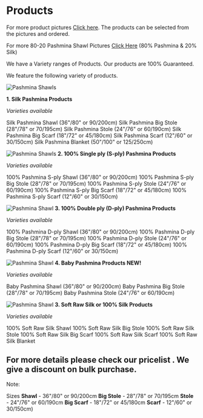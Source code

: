 # Products

For more product pictures [Click here](http://photobucket.com/pashmina). The products can be selected from the pictures and ordered. 

For more 80-20 Pashmina Shawl Pictures [Click Here](http://s299.photobucket.com/albums/mm292/tetrade/80-20%20Pashmina/) (80% Pashmina & 20% Silk)

We have a Variety ranges of Products. Our products are 100% Guaranteed.

We feature the following variety of products.

![Pashmina Shawls](http://www.tetrade.com.np/images/pash1.jpg)

__1. Silk Pashmina Products__

_Varieties available_

Silk Pashmina Shawl (36"/80" or 90/200cm)
Silk Pashmina Big Stole (28"/78" or 70/195cm)
Silk Pashmina Stole (24"/76" or 60/190cm)
Silk Pashmina Big Scarf (18"/72" or 45/180cm)
Silk Pashmina Scarf (12"/60" or 30/150cm)
Silk Pashmina Blanket (50"/100" or 125/250cm)

![Pashmina Shawls](http://www.tetrade.com.np/images/pash2.jpg)
__2. 100% Single ply (S-ply) Pashmina Products__

_Varieties available_

100% Pashmina S-ply Shawl  (36"/80" or 90/200cm)
100% Pashmina S-ply Big Stole (28"/78" or 70/195cm)
100% Pashmina S-ply Stole (24"/76" or 60/190cm)
100% Pashmina S-ply Big Scarf (18"/72" or 45/180cm)
100% Pashmina S-ply Scarf (12"/60" or 30/150cm)

![Pashmina Shawl](http://www.tetrade.com.np/images/pash3.jpg)
__3. 100% Double ply (D-ply) Pashmina Products__

_Varieties available_

100% Pashmina D-ply Shawl  (36"/80" or 90/200cm)
100% Pashmina D-ply Big Stole (28"/78" or 70/195cm)
100% Pashmina D-ply Stole (24"/76" or 60/190cm)
100% Pashmina D-ply Big Scarf (18"/72" or 45/180cm)
100% Pashmina D-ply Scarf (12"/60" or 30/150cm)

![Pashmina Shawl](http://www.tetrade.com.np/images/pash5.jpg)
__4. Baby Pashmina Products NEW!__

_Varieties available_

Baby Pashmina Shawl (36"/80" or 90/200cm)
Baby Pashmina Big Stole (28"/78" or 70/195cm)
Baby Pashmina Stole (24"/76" or 60/190cm)

![Pashmina Shawl](http://www.tetrade.com.np/images/pash4.jpg)
__3. Soft Raw Silk or 100% Silk Products__

_Varieties available_

100% Soft Raw Silk Shawl
100% Soft Raw Silk Big Stole
100% Soft Raw Silk Stole
100% Soft Raw Silk Big Scarf
100% Soft Raw Silk Scarf
100% Soft Raw Silk Blanket

For more details please check our pricelist . We give a discount on bulk purchase.
---
Note: 

Sizes
__Shawl__ - 36"/80" or 90/200cm
__Big Stole__ - 28"/78" or 70/195cm
__Stole__ - 24"/76" or 60/190cm
__Big Scarf__ - 18"/72" or 45/180cm
__Scarf__ - 12"/60" or 30/150cm) 